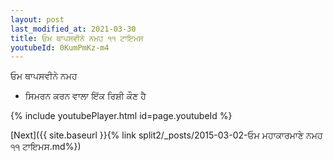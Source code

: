 ```yaml
---
layout: post
last_modified_at: 2021-03-30
title: ਓਮ ਥਾਪਸਵੀਨੇ ਨਮਹ ੧੧ ਟਾਇਮਸ
youtubeId: 0KumPmKz-m4
---
```

 
 
 ਓਮ ਥਾਪਸਵੀਨੇ ਨਮਹ  
 
 -  ਸਿਮਰਨ ਕਰਨ ਵਾਲਾ ਇੱਕ ਰਿਸ਼ੀ ਕੌਣ ਹੈ 
 
  
 
  
 
 
 
 
 
 


{% include youtubePlayer.html id=page.youtubeId %}
 
[Next]({{ site.baseurl }}{% link  split2/_posts/2015-03-02-ਓਮ ਮਹਾਕਾਰਮਾਣੇ ਨਮਹ ੧੧ ਟਾਇਮਸ.md%})
 

